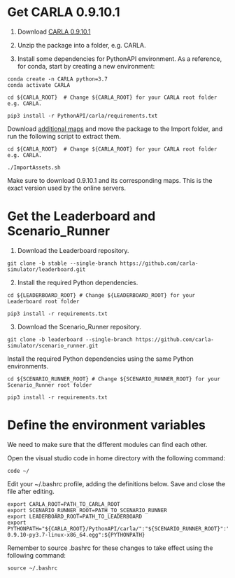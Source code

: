 # Get CARLA 0.9.10.1
1. Download [CARLA 0.9.10.1](https://carla-releases.s3.eu-west-3.amazonaws.com/Linux/CARLA_0.9.10.1.tar.gz)

2. Unzip the package into a folder, e.g. CARLA.

3. Install some dependencies for PythonAPI environment. As a reference, for conda, start by creating a new environment:
```console
conda create -n CARLA python=3.7
conda activate CARLA

cd ${CARLA_ROOT}  # Change ${CARLA_ROOT} for your CARLA root folder e.g. CARLA.

pip3 install -r PythonAPI/carla/requirements.txt
```
Download [additional maps](https://carla-releases.s3.eu-west-3.amazonaws.com/Linux/AdditionalMaps_0.9.10.1.tar.gz) and move the package to the Import folder, and run the following script to extract them.
```console
cd ${CARLA_ROOT}  # Change ${CARLA_ROOT} for your CARLA root folder e.g. CARLA.

./ImportAssets.sh
```

Make sure to download 0.9.10.1 and its corresponding maps. This is the exact version used by the online servers.

# Get the Leaderboard and Scenario_Runner
1. Download the Leaderboard repository.
```console
git clone -b stable --single-branch https://github.com/carla-simulator/leaderboard.git
```

2. Install the required Python dependencies.
```console
cd ${LEADERBOARD_ROOT} # Change ${LEADERBOARD_ROOT} for your Leaderboard root folder

pip3 install -r requirements.txt
```
3. Download the Scenario_Runner repository.
```console
git clone -b leaderboard --single-branch https://github.com/carla-simulator/scenario_runner.git
```

Install the required Python dependencies using the same Python environments.
```console
cd ${SCENARIO_RUNNER_ROOT} # Change ${SCENARIO_RUNNER_ROOT} for your Scenario_Runner root folder

pip3 install -r requirements.txt
```

# Define the environment variables
We need to make sure that the different modules can find each other.

Open the visual studio code in home directory with the following command:
```console
code ~/
```
Edit your ~/.bashrc profile, adding the definitions below. Save and close the file after editing.
```
export CARLA_ROOT=PATH_TO_CARLA_ROOT
export SCENARIO_RUNNER_ROOT=PATH_TO_SCENARIO_RUNNER
export LEADERBOARD_ROOT=PATH_TO_LEADERBOARD
export PYTHONPATH="${CARLA_ROOT}/PythonAPI/carla/":"${SCENARIO_RUNNER_ROOT}":"${LEADERBOARD_ROOT}":"${CARLA_ROOT}/PythonAPI/carla/dist/carla-0.9.10-py3.7-linux-x86_64.egg":${PYTHONPATH}
```
Remember to source .bashrc for these changes to take effect using the following command:
```console
source ~/.bashrc
```
